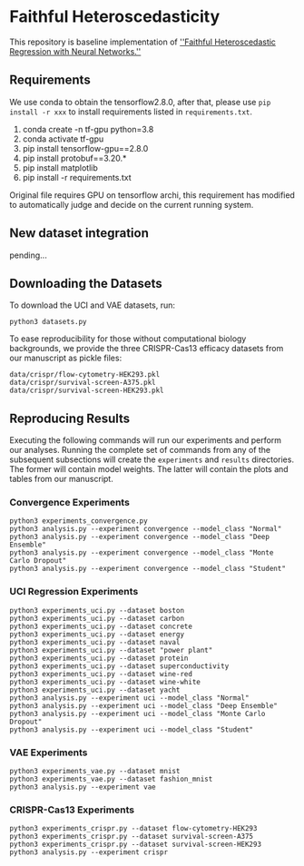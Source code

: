 # Faithful Heteroscedasticity

This repository is baseline implementation of
[''Faithful Heteroscedastic Regression with Neural Networks.''](https://arxiv.org/abs/2212.09184v1)

## Requirements
We use conda to obtain the tensorflow2.8.0, after that, please use `pip install -r xxx` to install requirements listed in `requirements.txt`.

1. conda create -n tf-gpu python=3.8
2. conda activate tf-gpu
3. pip install tensorflow-gpu==2.8.0
4. pip install protobuf==3.20.*
5. pip install matplotlib
6. pip install -r requirements.txt

Original file requires GPU on tensorflow archi, this requirement has modified to automatically judge and decide on the current running system.

## New dataset integration
pending...


## Downloading the Datasets
To download the UCI and VAE datasets, run:
```
python3 datasets.py
```
To ease reproducibility for those without computational biology backgrounds, we provide the three CRISPR-Cas13 efficacy datasets from our manuscript as pickle files:
```
data/crispr/flow-cytometry-HEK293.pkl
data/crispr/survival-screen-A375.pkl
data/crispr/survival-screen-HEK293.pkl
```

## Reproducing Results
Executing the following commands will run our experiments and perform our analyses.
Running the complete set of commands from any of the subsequent subsections will create the `experiments` and  `results` directories.
The former will contain model weights.
The latter will contain the plots and tables from our manuscript.

### Convergence Experiments
```
python3 experiments_convergence.py
python3 analysis.py --experiment convergence --model_class "Normal"
python3 analysis.py --experiment convergence --model_class "Deep Ensemble"
python3 analysis.py --experiment convergence --model_class "Monte Carlo Dropout"
python3 analysis.py --experiment convergence --model_class "Student"
```

### UCI Regression Experiments
```
python3 experiments_uci.py --dataset boston
python3 experiments_uci.py --dataset carbon
python3 experiments_uci.py --dataset concrete
python3 experiments_uci.py --dataset energy
python3 experiments_uci.py --dataset naval
python3 experiments_uci.py --dataset "power plant"
python3 experiments_uci.py --dataset protein
python3 experiments_uci.py --dataset superconductivity
python3 experiments_uci.py --dataset wine-red
python3 experiments_uci.py --dataset wine-white
python3 experiments_uci.py --dataset yacht
python3 analysis.py --experiment uci --model_class "Normal"
python3 analysis.py --experiment uci --model_class "Deep Ensemble"
python3 analysis.py --experiment uci --model_class "Monte Carlo Dropout"
python3 analysis.py --experiment uci --model_class "Student"
```

### VAE Experiments
```
python3 experiments_vae.py --dataset mnist
python3 experiments_vae.py --dataset fashion_mnist
python3 analysis.py --experiment vae
```

### CRISPR-Cas13 Experiments
```
python3 experiments_crispr.py --dataset flow-cytometry-HEK293
python3 experiments_crispr.py --dataset survival-screen-A375
python3 experiments_crispr.py --dataset survival-screen-HEK293
python3 analysis.py --experiment crispr
```
